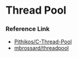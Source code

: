 # Thread Pool

### Reference Link

- [Pithikos/C-Thread-Pool](https://github.com/Pithikos/C-Thread-Pool)
- [mbrossard/threadpool](https://github.com/mbrossard/threadpool)
